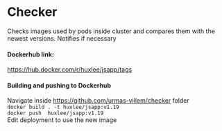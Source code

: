 # Checker

Checks images used by pods inside cluster and compares them with the newest versions. Notifies if necessary

#### Dockerhub link:
https://hub.docker.com/r/huxlee/jsapp/tags

#### Building and pushing to Dockerhub
Navigate inside https://github.com/urmas-villem/checker folder                                 
```docker build . -t huxlee/jsapp:v1.19```                            
```docker push  huxlee/jsapp:v1.19```                            
Edit deployment to use the new image                                  
